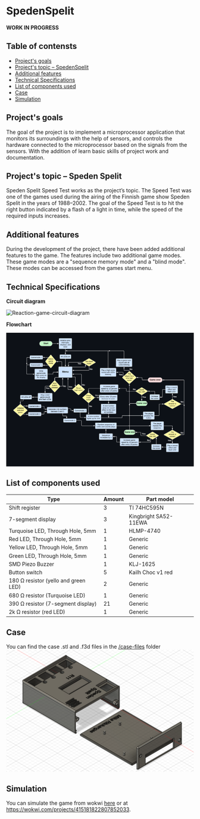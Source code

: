 # SpedenSpelit

**WORK IN PROGRESS**

## Table of contensts

- [Project's goals](#projects-goals)
- [Project's topic – SpedenSpelit](#projects-topic--speden-spelit)
- [Additional features](#additional-features)
- [Technical Specifications](#technical-specifications)
- [List of components used](#list-of-components-used)
- [Case](#case)
- [Simulation](#simulation)

## Project's goals

The goal of the project is to implement a microprocessor application that monitors its surroundings with the help of sensors, and controls the hardware connected to the microprocessor based on the signals from the sensors. With the addition of learn basic skills of project work and documentation.

## Project's topic – Speden Spelit

Speden Spelit Speed Test works as the project’s topic. The Speed Test was one of the games used during the airing of the Finnish game show Speden Spelit in the years of 1988–2002. The goal of the Speed Test is to hit the right button indicated by a flash of a light in time, while the speed of the required inputs increases.

## Additional features

During the development of the project, there have been added additional features to the game. The features include two additional game modes. These game modes are a "sequence memory mode" and a "blind mode". These modes can be accessed from the games start menu.

## Technical Specifications

**Circuit diagram**

![Reaction-game-circuit-diagram](.pictures/circuit-diagram.png)

**Flowchart**

![SpedenSpelit_Flowchart_5](./pictures/flowchart.png)

## List of components used

| Type                                | Amount      | Part model            |
|-------------------------------------|-------------|-----------------------|
|Shift register                       | 3           | TI 74HC595N           |
|7-segment display                    | 3           | Kingbright SA52-11EWA |
|Turquoise LED, Through Hole, 5mm     | 1           | HLMP-4740             |
|Red LED, Through Hole, 5mm           | 1           | Generic               |
|Yellow LED, Through Hole, 5mm        | 1           | Generic               |
|Green LED, Through Hole, 5mm         | 1           | Generic               |
|SMD Piezo Buzzer                     | 1           | KLJ-1625              |
|Button switch                        | 5           | Kailh Choc v1 red     |
|180 Ω resistor (yello and green LED) | 2           | Generic               |
|680 Ω resistor (Turquoise LED)       | 1           | Generic               |
|390 Ω resistor (7-segment display)   | 21          | Generic               |
|2k Ω resistor (red LED)              | 1           | Generic               |


## Case

You can find the case .stl and .f3d files in the [/case-files](./case-file) folder
![Picture-of-the-case](./pictures/case.png)


## Simulation

You can simulate the game from wokwi [here](https://wokwi.com/projects/415181822807852033) or at https://wokwi.com/projects/415181822807852033.
